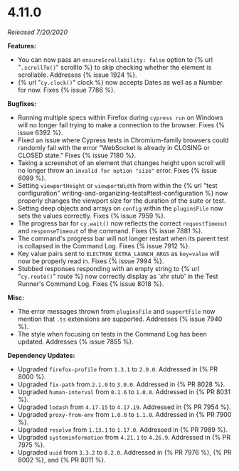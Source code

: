# 4.11.0

*Released 7/20/2020*

**Features:**

- You can now pass an `ensureScrollability: false` option to {% url "`.scrollTo()`" scrollto %} to skip checking whether the element is scrollable. Addresses {% issue 1924 %}.
- {% url "`cy.clock()`" clock %} now accepts Dates as well as a Number for now. Fixes {% issue 7786 %}.

**Bugfixes:**

- Running multiple specs within Firefox during `cypress run` on Windows will no longer fail trying to make a connection to the browser. Fixes {% issue 6392 %}.
- Fixed an issue where Cypress tests in Chromium-family browsers could randomly fail with the error "WebSocket is already in CLOSING or CLOSED state." Fixes {% issue 7180 %}.
- Taking a screenshot of an element that changes height upon scroll will no longer throw an `invalid for option "size"` error. Fixes {% issue 6099 %}.
- Setting `viewportHeight` or `viewportWidth` from within the {% url "test configuration" writing-and-organizing-tests#test-configuration %} now properly changes the viewport size for the duration of the suite or test.
- Setting deep objects and arrays on `config` within the `pluginsFile` now sets the values correctly. Fixes {% issue 7959 %}.
- The progress bar for `cy.wait()` now reflects the correct `requestTimeout` and `responseTimeout` of the command. Fixes {% issue 7881 %}.
- The command's progress bar will not longer restart when its parent test is collapsed in the Command Log. Fixes {% issue 7912 %}.
- Key value pairs sent to `ELECTRON_EXTRA_LAUNCH_ARGS` as `key=value` will now be properly read in. Fixes {% issue 7994 %}.
- Stubbed responses responding with an empty string to {% url "`cy.route()`" route %} now correctly display as 'xhr stub' in the Test Runner's Command Log. Fixes {% issue 8018 %}.


**Misc:**

- The error messages thrown from `pluginsFile` and `supportFile` now mention that `.ts` extensions are supported. Addresses {% issue 7940 %}.
- The style when focusing on tests in the Command Log has been updated. Addresses {% issue 7855 %}.

**Dependency Updates:**

- Upgraded `firefox-profile` from `1.3.1` to `2.0.0`. Addressed in {% PR 8000 %}.
- Upgraded `fix-path` from `2.1.0` to `3.0.0`. Addressed in {% PR 8028 %}.
- Upgraded `human-interval` from `0.1.6` to `1.0.0`. Addressed in {% PR 8031 %}.
- Upgraded `lodash` from `4.17.15` to `4.17.19`. Addressed in {% PR 7954 %}.
- Upgraded `proxy-from-env` from `1.0.0` to `1.1.0`. Addressed in {% PR 7900 %}.
- Upgraded `resolve` from `1.13.1` to `1.17.0`. Addressed in {% PR 7989 %}.
- Upgraded `systeminformation` from `4.21.1` to `4.26.9`. Addressed in {% PR 7975 %}.
- Upgraded `uuid` from `3.3.2` to `8.2.0`. Addressed in {% PR 7976 %}, {% PR 8002 %}, and {% PR 8011 %}.
